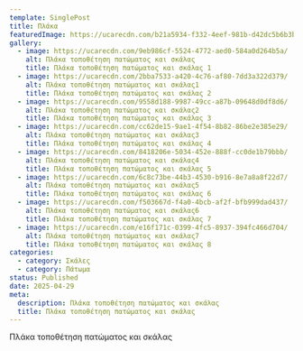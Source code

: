 ```yaml
---
template: SinglePost
title: Πλάκα
featuredImage: https://ucarecdn.com/b21a5934-f332-4eef-981b-d42dc5b6b3b7/
gallery:
  - image: https://ucarecdn.com/9eb986cf-5524-4772-aed0-584a0d264b5a/
    alt: Πλάκα τοποθέτηση πατώματος και σκάλας
    title: Πλάκα τοποθέτηση πατώματος και σκάλας 1
  - image: https://ucarecdn.com/2bba7533-a420-4c76-af80-7dd3a322d379/
    alt: Πλάκα τοποθέτηση πατώματος και σκάλας1
    title: Πλάκα τοποθέτηση πατώματος και σκάλας 2
  - image: https://ucarecdn.com/9558d188-9987-49cc-a87b-09648d0df8d6/
    alt: Πλάκα τοποθέτηση πατώματος και σκάλας2
    title: Πλάκα τοποθέτηση πατώματος και σκάλας 3
  - image: https://ucarecdn.com/cc62de15-9ae1-4f54-8b82-86be2e385e29/
    alt: Πλάκα τοποθέτηση πατώματος και σκάλας3
    title: Πλάκα τοποθέτηση πατώματος και σκάλας 4
  - image: https://ucarecdn.com/8418206e-5034-452e-888f-cc0de1b79bbb/
    alt: Πλάκα τοποθέτηση πατώματος και σκάλας4
    title: Πλάκα τοποθέτηση πατώματος και σκάλας 5
  - image: https://ucarecdn.com/6c8c73be-44b3-4530-b916-8e7a8a8f22d7/
    alt: Πλάκα τοποθέτηση πατώματος και σκάλας5
    title: Πλάκα τοποθέτηση πατώματος και σκάλας 6
  - image: https://ucarecdn.com/f503667d-f4a0-4bcb-af2f-bfb999dad437/
    alt: Πλάκα τοποθέτηση πατώματος και σκάλας6
    title: Πλάκα τοποθέτηση πατώματος και σκάλας 7
  - image: https://ucarecdn.com/e16f171c-0399-4fc5-8937-394fc466d704/
    alt: Πλάκα τοποθέτηση πατώματος και σκάλας7
    title: Πλάκα τοποθέτηση πατώματος και σκάλας 8
categories:
  - category: Σκάλες
  - category: Πάτωμα
status: Published
date: 2025-04-29
meta:
  description: Πλάκα τοποθέτηση πατώματος και σκάλας
  title: Πλάκα τοποθέτηση πατώματος και σκάλας
---
```


Πλάκα τοποθέτηση πατώματος και σκάλας
